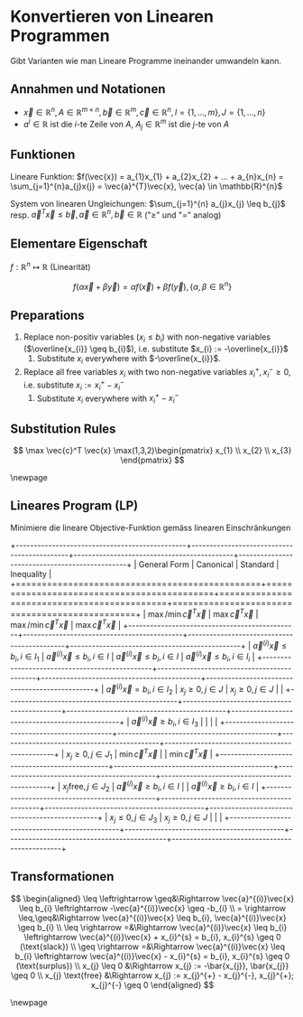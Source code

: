 # Konvertieren von Linearen Programmen

Gibt Varianten wie man Lineare Programme ineinander umwandeln kann.

## Annahmen und Notationen

- $\vec{x} \in \mathbb{R}^{n}, A \in \mathbb{R}^{m \times n}, \vec{b} \in \mathbb{R}^{m}, \vec{c} \in \mathbb{R}^{n}, I = \{1,...,m\}, J = \{1,...,n\}$
- $a^{i} \in \mathbb{R}$ ist die $i$-te Zeile von $A$, $A_{j} \in \mathbb{R}^{m}$ ist die $j$-te von $A$

## Funktionen

Lineare Funktion:
    $f(\vec{x}) = a_{1}x_{1} + a_{2}x_{2} + ... + a_{n}x_{n} = \sum_{j=1}^{n}a_{j}x{j} = \vec{a}^{T}\vec{x}, \vec{a} \in \mathbb{R}^{n}$

System von linearen Ungleichungen:
    $\sum_{j=1}^{n} a_{j}x_{j} \leq b_{j}$ resp. $\vec{a}^{T}\vec{x} \leq \vec{b}, \vec{a} \in \mathbb{R}^{n}, \vec{b} \in \mathbb{R}$
    ("$\geq$" und "$=$" analog)

## Elementare Eigenschaft
$f: \mathbb{R}^{n} \mapsto \mathbb{R}$ (Linearität)

$$
f(\alpha\vec{x} + \beta\vec{y}) = \alpha f(\vec{x}) + \beta f(\vec{y}), \{\alpha, \beta \in \mathbb{R}^{n}\}
$$

## Preparations

1. Replace non-positiv variables ($x_{i} \leq b_{i}$) with non-negative variables ($\overline{x_{i}} \geq b_{i}$), i.e. substitute $x_{i} := -\overline{x_{i}}$
   1. Substitute $x_{i}$ everywhere with $-\overline{x_{i}}$.
2. Replace all free variables $x_{i}$ with two non-negative variables $x^{+}_{i}, x^{-}_{i} \geq 0$, i.e. substitute $x_{i} := x^{+}_{i} - x^{-}_{i}$
   1. Substitute $x_{i}$ everywhere with $x^{+}_{i} - x^{-}_{i}$

## Substitution Rules

$$
\max \vec{c}^T \vec{x} \max(1,3,2)\begin{pmatrix} x_{1} \\ x_{2} \\ x_{3} \end{pmatrix}
$$

\newpage

## Lineares Program (LP)

Minimiere die lineare Objective-Funktion gemäss linearen Einschränkungen

+-----------------------------------------------+--------------------------------------------+--------------------------------------------+-----------------------------------------------+
| General Form                                  | Canonical                                  | Standard                                   | Inequality                                    |
+===============================================+============================================+============================================+===============================================+
| $\max/\min \vec{c}^{T}\vec{x}$                | $\max \vec{c}^{T}\vec{x}$                  | $\max/\min \vec{c}^{T}\vec{x}$             | $\max \vec{c}^{T}\vec{x}$                     |
+-----------------------------------------------+--------------------------------------------+--------------------------------------------+-----------------------------------------------+
| $\vec{a}^{(i)}\vec{x}\leq b_{i}, i \in I_{1}$ | $\vec{a}^{(i)}\vec{x} \leq b_{i}, i \in I$ | $\vec{a}^{(i)}\vec{x} \leq b_{i}, i \in I$ | $\vec{a}^{(i)}\vec{x}\leq b_{i}, i \in I_{i}$ |
+-----------------------------------------------+--------------------------------------------+--------------------------------------------+-----------------------------------------------+
| $\vec{a}^{(i)}\vec{x}=b_{i}, i \in I_{2}$     | $x_{j} \geq 0, j \in J$                    | $x_{j} \geq 0, j \in J$                    |                                               |
+-----------------------------------------------+--------------------------------------------+--------------------------------------------+-----------------------------------------------+
| $\vec{a}^{(i)}\vec{x}\geq b_{i}, i \in I_{3}$ |                                            |                                            |                                               |
+-----------------------------------------------+--------------------------------------------+--------------------------------------------+-----------------------------------------------+
| $x_{j} \geq 0, j \in J_{1}$                   | $\min \vec{c}^{T}\vec{x}$                  |                                            | $\min \vec{c}^{T}\vec{x}$                     |
+-----------------------------------------------+--------------------------------------------+--------------------------------------------+-----------------------------------------------+
| $x_{j} \text{free}, j \in J_{2}$              | $\vec{a}^{(i)}\vec{x} \geq b_{i}, i \in I$ |                                            | $\vec{a}^{(i)}\vec{x} \geq b_{i}, i \in I$    |
+-----------------------------------------------+--------------------------------------------+--------------------------------------------+-----------------------------------------------+
| $x_{j} \leq 0, j \in J_{3}$                   | $x_{j} \geq 0, j \in J$                    |                                            |                                               |
+-----------------------------------------------+--------------------------------------------+--------------------------------------------+-----------------------------------------------+

## Transformationen

$$
\begin{aligned}
    \leq \leftrightarrow \geq&\Rightarrow \vec{a}^{(i)}\vec{x} \leq b_{i} \leftrightarrow -\vec{a}^{(i)}\vec{x} \geq -b_{i} \\
    = \rightarrow \leq,\geq&\Rightarrow \vec{a}^{(i)}\vec{x} \leq b_{i}, \vec{a}^{(i)}\vec{x} \geq b_{i} \\
    \leq \rightarrow =&\Rightarrow \vec{a}^{(i)}\vec{x} \leq b_{i} \leftrightarrow \vec{a}^{(i)}\vec{x} + x_{i}^{s} = b_{i}, x_{i}^{s} \geq 0 (\text{slack}) \\
    \geq \rightarrow =&\Rightarrow \vec{a}^{(i)}\vec{x} \leq b_{i} \leftrightarrow \vec{a}^{(i)}\vec{x} - x_{i}^{s} = b_{i}, x_{i}^{s} \geq 0 (\text{surplus}) \\
    x_{j} \leq 0 &\Rightarrow x_{j} := -\bar{x_{j}}, \bar{x_{j}} \geq 0 \\
    x_{j} \text{free} &\Rightarrow x_{j} := x_{j}^{+} - x_{j}^{-}, x_{j}^{+}; x_{j}^{-} \geq 0
\end{aligned}
$$

\newpage